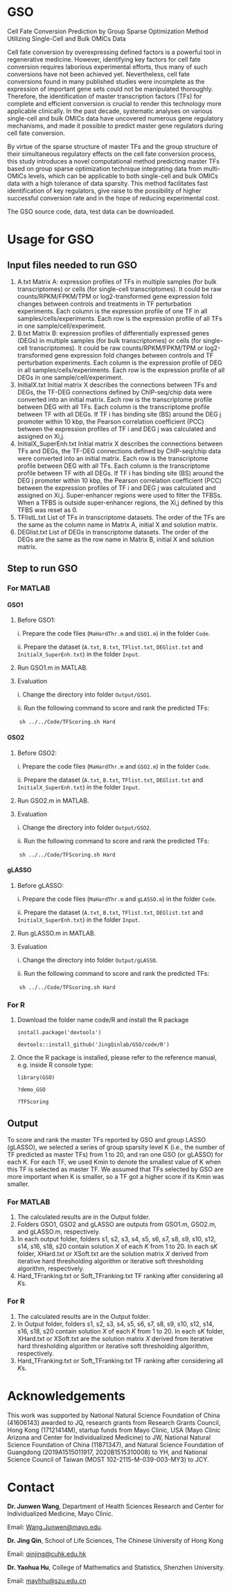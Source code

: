 # GSO

Cell Fate Conversion Prediction by Group Sparse Optimization Method Utilizing Single-Cell and Bulk OMICs Data

Cell fate conversion by overexpressing defined factors is a powerful tool in regenerative medicine. However, identifying key factors for cell fate conversion requires laborious experimental efforts, thus many of such conversions have not been achieved yet. Nevertheless, cell fate conversions found in many published studies were incomplete as the expression of important gene sets could not be manipulated thoroughly. Therefore, the identification of master transcription factors (TFs) for complete and efficient conversion is crucial to render this technology more applicable clinically. In the past decade, systematic analyses on various single-cell and bulk OMICs data have uncovered numerous gene regulatory mechanisms, and made it possible to predict master gene regulators during cell fate conversion. 

By virtue of the sparse structure of master TFs and the group structure of their simultaneous regulatory effects on the cell fate conversion process, this study introduces a novel computational method predicting master TFs based on group sparse optimization technique integrating data from multi-OMICs levels, which can be applicable to both single-cell and bulk OMICs data with a high tolerance of data sparsity. This method facilitates fast identification of key regulators, give raise to the possibility of higher successful conversion rate and in the hope of reducing experimental cost.

The GSO source code, data, test data can be downloaded.

# Usage for  GSO

## Input files needed to run GSO

1. A.txt Matrix A: expression profiles of TFs in multiple samples (for bulk transcriptomes) or cells (for single-cell transcriptomes). It could be raw counts/RPKM/FPKM/TPM or log2-transformed gene expression fold changes between controls and treatments in TF perturbation experiments. Each column is the expression profile of one TF in all samples/cells/experiments. Each row is the expression profile of all TFs in one sample/cell/experiment.
2. B.txt Matrix B: expression profiles of differentially expressed genes (DEGs) in multiple samples (for bulk transcriptomes) or cells (for single-cell transcriptomes). It could be raw counts/RPKM/FPKM/TPM or log2-transformed gene expression fold changes between controls and TF perturbation experiments. Each column is the expression profile of DEG in all samples/cells/experiments. Each row is the expression profile of all DEGs in one sample/cell/experiment.
3. InitialX.txt Initial matrix X describes the connections between TFs and DEGs, the TF-DEG connections defined by ChIP-seq/chip data were converted into an initial matrix. Each row is the transcriptome profile between DEG with all TFs. Each column is the transcriptome profile between TF with all DEGs. If TF i has binding site (BS) around the DEG j promoter within 10 kbp, the Pearson correlation coefficient (PCC) between the expression profiles of TF i and DEG j was calculated and assigned on Xi,j.
4. InitialX_SuperEnh.txt Initial matrix X describes the connections between TFs and DEGs, the TF-DEG connections defined by ChIP-seq/chip data were converted into an initial matrix. Each row is the transcriptome profile between DEG with all TFs. Each column is the transcriptome profile between TF with all DEGs. If TF i has binding site (BS) around the DEG j promoter within 10 kbp, the Pearson correlation coefficient (PCC) between the expression profiles of TF i and DEG j was calculated and assigned on Xi,j. Super-enhancer regions were used to filter the TFBSs. When a TFBS is outside super-enhancer regions, the Xi,j defined by this TFBS was reset as 0.
5. TFlistL.txt List of TFs in transcriptome datasets. The order of the TFs are the same as the column name in Matrix A, initial X and solution matrix.
6. DEGlist.txt List of DEGs in transcriptome datasets. The order of the DEGs are the same as the row name in Matrix B, initial X and solution matrix.

## Step to run GSO

### For MATLAB

#### GSO1 

1. Before GSO1: 

   i. Prepare the code files (`MaHardThr.m` and `GSO1.m`) in the folder `Code`. 

   ii. Prepare the dataset (`A.txt`, `B.txt`, `TFlist.txt`, `DEGlist.txt` and `InitialX_SuperEnh.txt`) in the folder `Input`.

2. Run GSO1.m in MATLAB.

3. Evaluation

   i. Change the directory into folder `Output/GSO1`. 

   ii. Run the following command to score and rank the predicted TFs:

   ​       `sh ../../Code/TFScoring.sh Hard`

#### GSO2 

1. Before GSO2: 

   i. Prepare the code files (`MaHardThr.m` and `GSO2.m`) in the folder `Code`. 

   ii. Prepare the dataset (`A.txt`, `B.txt`, `TFlist.txt`, `DEGlist.txt` and `InitialX_SuperEnh.txt`) in the folder `Input`.

2. Run GSO2.m in MATLAB.

3. Evaluation

   i. Change the directory into folder `Output/GSO2`. 

   ii. Run the following command to score and rank the predicted TFs:

   ​       `sh ../../Code/TFScoring.sh Hard`

#### gLASSO

1. Before gLASSO:

   i. Prepare the code files (`MaHardThr.m` and `gLASSO.m`) in the folder `Code`. 

   ii. Prepare the dataset (`A.txt`, `B.txt`, `TFlist.txt`, `DEGlist.txt` and `InitialX_SuperEnh.txt`) in the folder `Input`.

2. Run gLASSO.m in MATLAB.

3. Evaluation

   i. Change the directory into folder `Output/gLASSO`. 

   ii. Run the following command to score and rank the predicted TFs:

   ​       `sh ../../Code/TFScoring.sh Hard`

### For R

1. Download the folder name code/R and install the R package

   `install.package('devtools')`

   `devtools::install_github('JingQinlab/GSO/code/R')`

2. Once the R package is installed, please refer to the reference manual, e.g. inside R console type:

   `library(GSO)`

   `?demo_GSO`

   `?TFScoring`

## Output

To score and rank the master TFs reported by GSO and group LASSO (gLASSO), we selected a series of group sparsity level K (i.e., the number of TF predicted as master TFs) from 1 to 20, and ran one GSO (or gLASSO) for each K. For each TF, we used Kmin to denote the smallest value of K when this TF is selected as master TF. We assumed that TFs selected by GSO are more important when K is smaller, so a TF got a higher score if its Kmin was smaller. 

### For MATLAB

1. The calculated results are in the Output folder.
2. Folders GSO1, GSO2 and gLASSO are outputs from GSO1.m, GSO2.m, and gLASSO.m, respectively.
3. In each output folder, folders s1, s2, s3, s4, s5, s6, s7, s8, s9, s10, s12, s14, s16, s18, s20 contain solution *X* of each *K* from 1 to 20. In each s*K* folder, XHard.txt or XSoft.txt are the solution matrix *X* derived from iterative hard thresholding algorithm or iterative soft thresholding algorithm, respectively.
4. Hard_TFranking.txt or Soft_TFranking.txt  TF ranking after considering all *K*s. 

### For R

1. The calculated results are in the Output folder.
2. In  Output folder, folders s1, s2, s3, s4, s5, s6, s7, s8, s9, s10, s12, s14, s16, s18, s20 contain solution *X* of each *K* from 1 to 20. In each s*K* folder, XHard.txt or XSoft.txt are the solution matrix *X* derived from iterative hard thresholding algorithm or iterative soft thresholding algorithm, respectively.
3. Hard_TFranking.txt or Soft_TFranking.txt  TF ranking after considering all *K*s. 



# Acknowledgements

This work was supported by National Natural Science Foundation of China (41606143) awarded to JQ, research grants from Research Grants Council, Hong Kong (17121414M), startup funds from Mayo Clinic, USA (Mayo Clinic Arizona and Center for Individualized Medicine) to JW, National Natural Science Foundation of China (11871347), and Natural Science Foundation of Guangdong (2019A1515011917, 2020B1515310008) to YH, and National Science Council of Taiwan (MOST 102-2115-M-039-003-MY3) to JCY.

# Contact

**Dr. Junwen Wang**, Department of Health Sciences Research and Center for Individualized Medicine, Mayo Clinic.

Email: Wang.Junwen@mayo.edu. 

**Dr. Jing Qin**, School of Life Sciences, The Chinese University of Hong Kong 

Email: qinjing@cuhk.edu.hk

**Dr. Yaohua Hu**, College of Mathematics and Statistics, Shenzhen University.

Email: mayhhu@szu.edu.cn
